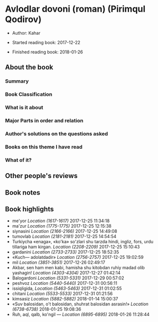 # Avlodlar dovoni (roman) (Pirimqul Qodirov)
* Author: Kahar
* Started reading book: 2017-12-22

* Finished reading book: 2018-01-26


## About the book

### Summary

### Book Classification

### What is it about

### Major Parts in order and relation

### Author's solutions on the questions asked

### Books on this theme I have read

### What of it?

## Other people's reviews

## Book notes


## Book highlights

* me'yor *Location (1617-1617)* 2017-12-25 11:34:18
* ma'zur *Location (1775-1775)* 2017-12-25 12:15:38
* siynasini *Location (2166-2166)* 2017-12-25 14:49:08
* tumovlab *Location (2181-2181)* 2017-12-25 14:54:54
* Turkiycha «enaga», «ko'ka» so'zlari shu tarzda hindi, ingliz, fors, urdu tillariga ham kirgan. *Location (2208-2209)* 2017-12-25 15:10:43
* gardanini *Location (2733-2733)* 2017-12-25 18:52:35
* «Kuch— adolatdadir» *Location (2756-2757)* 2017-12-25 19:02:59
* mil *Location (3851-3851)* 2017-12-26 02:49:17
* Akbar, sen ham men kabi, hamisha shu kitobdan ruhiy madad olib yashagin! *Location (4303-4304)* 2017-12-27 01:42:14
* Balogardoni *Location (5331-5331)* 2017-12-29 00:57:02
* peshvoz *Location (5440-5440)* 2017-12-31 00:56:11
* issiqligida, *Location (5463-5463)* 2017-12-31 01:02:55
* chitani *Location (5533-5533)* 2017-12-31 01:21:56
* kimsasiz *Location (5882-5882)* 2018-01-14 15:00:37
* «Suv balosidan, o't balosidan, shuhrat balosidan asrasin!» *Location (6738-6738)* 2018-01-25 19:08:36
* Ruh, aql, qalb, ko'ngil — *Location (6895-6895)* 2018-01-26 11:28:44
